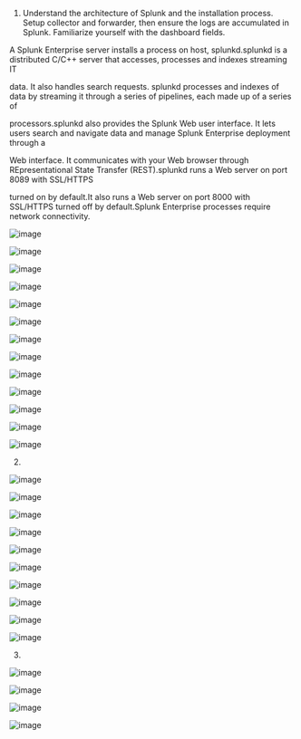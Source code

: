 


1. Understand the architecture of Splunk and the installation process. Setup collector and forwarder, then ensure the logs are accumulated in Splunk. 
Familiarize yourself with the dashboard fields.

A Splunk Enterprise server installs a process on  host, splunkd.splunkd is a distributed C/C++ server that accesses, processes and indexes streaming IT 

data. It also handles search requests. splunkd processes and indexes of data by streaming it through a series of pipelines, each made up of a series of 

processors.splunkd also provides the Splunk Web user interface. It lets users search and navigate data and manage Splunk Enterprise deployment through a 

Web interface. It communicates with your Web browser through REpresentational State Transfer (REST).splunkd runs a Web server on port 8089 with SSL/HTTPS 

turned on by default.It also runs a Web server on port 8000 with SSL/HTTPS turned off by default.Splunk Enterprise processes require network connectivity.


![image](https://github.com/karthu12/cybersecurity-lab/assets/122804908/e26b34e3-f971-4741-bdf8-884819dc6b21)



![image](https://github.com/karthu12/cybersecurity-lab/assets/122804908/7f4e68b1-7a0c-412e-b063-de7d216788d5)


![image](https://github.com/karthu12/cybersecurity-lab/assets/122804908/a2e71e9c-1531-49bb-a06e-0fa53df03426)


![image](https://github.com/karthu12/cybersecurity-lab/assets/122804908/9c9b4811-32dc-4440-a22e-c4b799028be5)


![image](https://github.com/karthu12/cybersecurity-lab/assets/122804908/8648b83b-51e7-45fe-9d4e-7c2057b3e3b9)


![image](https://github.com/karthu12/cybersecurity-lab/assets/122804908/b1c52175-e145-42dc-8c5e-fbcb7aca6c42)


![image](https://github.com/karthu12/cybersecurity-lab/assets/122804908/6ded79b2-1922-4576-beca-d2940f3fe15c)


![image](https://github.com/karthu12/cybersecurity-lab/assets/122804908/5e221136-b71d-4c4e-8bb8-200215ede20d)


![image](https://github.com/karthu12/cybersecurity-lab/assets/122804908/5a4180c5-8688-49f4-9dbe-a556efd1e33d)


![image](https://github.com/karthu12/cybersecurity-lab/assets/122804908/9446e3dc-03c3-4f53-889e-ee22eedfadfa)


![image](https://github.com/karthu12/cybersecurity-lab/assets/122804908/ed1a1743-fbae-48be-85b0-572b91a0fac3)


![image](https://github.com/karthu12/cybersecurity-lab/assets/122804908/c123d6b9-79d1-47c4-9f1f-18d05bbc4540)


![image](https://github.com/karthu12/cybersecurity-lab/assets/122804908/5141e5da-4ffb-429b-8b62-05b889768cdd)

2)


![image](https://github.com/karthu12/cybersecurity-lab/assets/122804908/12f130e3-3cb3-4d8c-a16c-2c939cef0b97)

![image](https://github.com/karthu12/cybersecurity-lab/assets/122804908/7c38bb48-a69a-4aa7-9d08-4c834fb989d0)

![image](https://github.com/karthu12/cybersecurity-lab/assets/122804908/f19ed9f6-f0f1-41a1-a5c8-5a24d6b70929)

![image](https://github.com/karthu12/cybersecurity-lab/assets/122804908/63de435d-044a-49a6-947a-1d8d75754648)

![image](https://github.com/karthu12/cybersecurity-lab/assets/122804908/bcae49e8-7e77-49f4-8f2a-789ecbb62bdf)

![image](https://github.com/karthu12/cybersecurity-lab/assets/122804908/960e18bb-a811-47e2-8d45-e202ea0033b9)

![image](https://github.com/karthu12/cybersecurity-lab/assets/122804908/27070656-91bb-46b6-86f0-b17091b1ecd1)

![image](https://github.com/karthu12/cybersecurity-lab/assets/122804908/30fcfe30-6036-40f7-a88b-dde6d6a8631c)

![image](https://github.com/karthu12/cybersecurity-lab/assets/122804908/08242b9b-a20b-4979-aaf7-a8e91bb8c580)

![image](https://github.com/karthu12/cybersecurity-lab/assets/122804908/545321a2-2ddc-4514-8cbd-24f23298a62c)


3)

![image](https://github.com/karthu12/cybersecurity-lab/assets/122804908/f6ae3cd3-e6c5-4908-85ab-d84be02301e6)

![image](https://github.com/karthu12/cybersecurity-lab/assets/122804908/62ee46db-ab80-42fe-96c2-ec35c9a2d763)

![image](https://github.com/karthu12/cybersecurity-lab/assets/122804908/b9176146-f2a8-434b-9167-d0b2fc2cf812)

![image](https://github.com/karthu12/cybersecurity-lab/assets/122804908/40cb9f4e-ae0c-460a-b692-68eff6c8b9a5)




